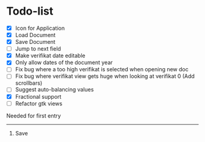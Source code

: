 Todo-list
=========

- [x] Icon for Application
- [x] Load Document
- [x] Save Document
- [ ] Jump to next field
- [x] Make verifikat date editable
- [x] Only allow dates of the document year
- [ ] Fix bug where a too high verifikat is selected when opening new doc
- [ ] Fix bug where verifikat view gets huge when looking at verifikat 0 (Add scrollbars)
- [ ] Suggest auto-balancing values
- [x] Fractional support
- [ ] Refactor gtk views

Needed for first entry
**********************
1. Save
